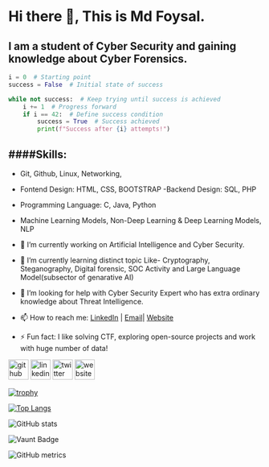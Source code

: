 # Hi there 👋, This is Md Foysal.
## I am a student of Cyber Security and gaining knowledge about Cyber Forensics. 
```python
i = 0  # Starting point
success = False  # Initial state of success

while not success:  # Keep trying until success is achieved
    i += 1  # Progress forward
    if i == 42:  # Define success condition
        success = True  # Success achieved
        print(f"Success after {i} attempts!")
```

####Skills: 
--------
- Git, Github, Linux, Networking,
- Fontend Design: HTML, CSS, BOOTSTRAP
-Backend Design: SQL, PHP
- Programming Language: C, Java, Python
- Machine Learning Models, Non-Deep Learning & Deep Learning Models, NLP  

- 🔭 I’m currently working on Artificial Intelligence and Cyber Security. 
- 🌱 I’m currently learning distinct topic Like- Cryptography, Steganography, Digital forensic, SOC Activity and Large Language Model(subsector of genarative AI)   
- 🤔 I’m looking for help with Cyber Security Expert who has extra ordinary knowledge about Threat Intelligence. 
- 📫 How to reach me: [LinkedIn](https://linkedin.com/in/mdfoysalcysec) | [Email](mdfoysal.cysec@gmail.com)| [Website](https://mdfoysal.com) 
- ⚡ Fun fact: I like solving CTF, exploring open-source projects and work with huge number of data! 


[<img src='https://cdn.jsdelivr.net/npm/simple-icons@3.0.1/icons/github.svg' alt='github' height='40'>](https://github.com/mdfoysalcysec)  [<img src='https://cdn.jsdelivr.net/npm/simple-icons@3.0.1/icons/linkedin.svg' alt='linkedin' height='40'>](https://www.linkedin.com/in/mdfoysalcysec/)  [<img src='https://cdn.jsdelivr.net/npm/simple-icons@3.0.1/icons/twitter.svg' alt='twitter' height='40'>](https://twitter.com/mdfoysalcysec)  [<img src='https://cdn.jsdelivr.net/npm/simple-icons@3.0.1/icons/icloud.svg' alt='website' height='40'>](https://mdfoysal.com)  

[![trophy](https://github-profile-trophy.vercel.app/?username=mdfoysalcysec)](https://github.com/ryo-ma/github-profile-trophy)

[![Top Langs](https://github-readme-stats.vercel.app/api/top-langs/?username=mdfoysalcysec)](https://github.com/anuraghazra/github-readme-stats)

![GitHub stats](https://github-readme-stats.vercel.app/api?username=mdfoysalcysec&show_icons=true)  

![Vaunt Badge](https://api.vaunt.dev/v1/github/entities/mdfoysalcysec/contributions?format=svg&private=false)  

![GitHub metrics](https://metrics.lecoq.io/mdfoysalcysec)  
